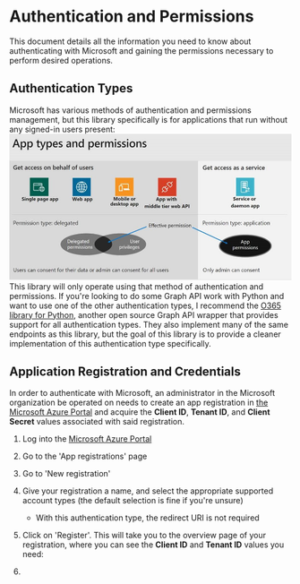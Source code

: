 # Authentication and Permissions
This document details all the information you need to know about authenticating with Microsoft and gaining the permissions necessary to perform desired operations.
## Authentication Types
Microsoft has various methods of authentication and permissions management, but this library specifically is for applications that run without any signed-in users present:
![permission types](permission-types.png)
This library will only operate using that method of authentication and permissions. If you're looking to do some Graph API work with Python and want to use one of the other authentication types, I recommend the [O365 library for Python](https://github.com/O365/python-o365), another open source Graph API wrapper that provides support for all authentication types. They also implement many of the same endpoints as this library, but the goal of this library is to provide a cleaner implementation of this authentication type specifically.

## Application Registration and Credentials
In order to authenticate with Microsoft, an administrator in the Microsoft organization be operated on needs to create an app registration in [the Microsoft Azure Portal](https://azure.microsoft.com/en-us/get-started/azure-portal/) and acquire the **Client ID**, **Tenant ID**, and **Client Secret** values associated with said registration.

1. Log into the [Microsoft Azure Portal](https://azure.microsoft.com/en-us/get-started/azure-portal/)
2. Go to the 'App registrations' page
3. Go to 'New registration'
4. Give your registration a name, and select the appropriate supported account types (the default selection is fine if you're unsure)
   * With this authentication type, the redirect URI is not required
5. Click on 'Register'. This will take you to the overview page of your registration, where you can see the **Client ID** and **Tenant ID** values you need:

6. 
